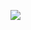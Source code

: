 ![](https://velog.velcdn.com/images/sunblock99/post/1301d771-1e63-4c6c-b868-be3b28d58f37/image.png)
